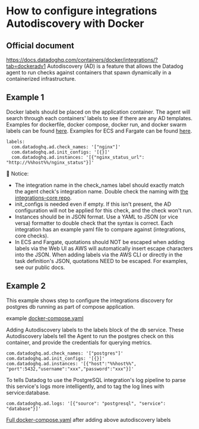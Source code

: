 # How to configure integrations Autodiscovery with Docker

Official document
--------
https://docs.datadoghq.com/containers/docker/integrations/?tab=dockeradv1
Autodiscovery (AD) is a feature that allows the Datadog agent to run checks against containers that spawn dynamically in a containerized infrastructure.

Example 1
--------
Docker labels should be placed on the application container. The agent will search through each containers' labels to see if there are any AD templates. Examples for dockerfile, docker compose, docker run, and docker swarm labels can be found [here](https://docs.datadoghq.com/containers/docker/integrations/?tab=dockeradv1#configuration). Examples for ECS and Fargate can be found [here](https://docs.datadoghq.com/integrations/faq/integration-setup-ecs-fargate/?tab=rediswebui#examples).

```
labels:
  com.datadoghq.ad.check_names: '["nginx"]'
  com.datadoghq.ad.init_configs: '[{}]'
  com.datadoghq.ad.instances: '[{"nginx_status_url": "http://%%host%%/nginx_status"}]'
```
👋 Notice:
- The integration name in the check_names label should exactly match the agent check's integration name. Double check the naming with [the integrations-core repo](https://github.com/DataDog/integrations-core/tree/master).
- init_configs is needed even if empty. If this isn't present, the AD configuration will not be applied for this check, and the check won't run.
- Instances should be in JSON format. Use a YAML to JSON (or vice versa) formatter to double check that the syntax is correct. Each integration has an example yaml file to compare against (integrations, core checks).
- In ECS and Fargate, quotations should NOT be escaped when adding labels via the Web UI as AWS will automatically insert escape characters into the JSON. When adding labels via the AWS CLI or directly in the task definition's JSON, quotations NEED to be escaped. For examples, see our public docs.

Example 2
--------
This example shows step to configure the integrations discovery for postgres db running as part of compose application.

example [docker-compose.yaml](https://github.com/wwongpai/Observability/blob/main/integrations%20autodiscovery/docker/docker-compose-postgres-example.yaml)

Adding Autodiscovery labels to the labels block of the db service. These Autodiscovery labels tell the Agent to run the postgres check on this container, and provide the credentials for querying metrics.
```
com.datadoghq.ad.check_names: '["postgres"]'
com.datadoghq.ad.init_configs: '[{}]'
com.datadoghq.ad.instances: '[{"host":"%%host%%", "port":5432,"username":"xxx","password":"xxx"}]'
```

To tells Datadog to use the PostgreSQL integration's log pipeline to parse this service's logs more intelligently, and to tag the log lines with service:database.
```
com.datadoghq.ad.logs: '[{"source": "postgresql", "service": "database"}]'
```

[Full docker-compose.yaml](https://github.com/wwongpai/Observability/blob/main/integrations%20autodiscovery/docker/docker-compose-postgres-example-ad.yaml) after adding above autodiscovery labels
